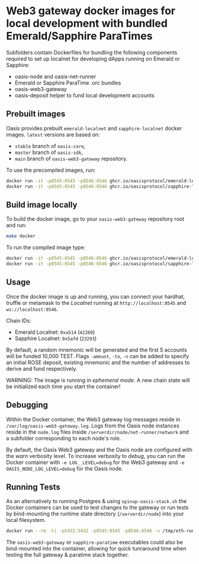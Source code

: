# Web3 gateway docker images for local development with bundled Emerald/Sapphire ParaTimes

Subfolders contain Dockerfiles for bundling the following components required to
set up localnet for developing dApps running on Emerald or Sapphire:

- oasis-node and oasis-net-runner
- Emerald or Sapphire ParaTime .orc bundles
- oasis-web3-gateway
- oasis-deposit helper to fund local development accounts

## Prebuilt images

Oasis provides prebuilt `emerald-localnet` and `sapphire-localnet` docker
images. `latest` versions are based on:
- `stable` branch of `oasis-core`,
- `master` branch of `oasis-sdk`,
- `main` branch of `oasis-web3-gateway` repository.

To use the precompiled images, run:

```sh
docker run -it -p8545:8545 -p8546:8546 ghcr.io/oasisprotocol/emerald-localnet # Emerald
docker run -it -p8545:8545 -p8546:8546 ghcr.io/oasisprotocol/sapphire-localnet # Sapphire
```

## Build image locally

To build the docker image, go to your `oasis-web3-gateway` repository root
and run:

```sh
make docker
```

To run the compiled image type:

```sh
docker run -it -p8545:8545 -p8546:8546 ghcr.io/oasisprotocol/emerald-localnet:local
docker run -it -p8545:8545 -p8546:8546 ghcr.io/oasisprotocol/sapphire-localnet:local
```

## Usage

Once the docker image is up and running, you can connect your hardhat,
truffle or metamask to the *Localnet* running at `http://localhost:8545` and
`ws://localhost:8546`.

Chain IDs:
- Emerald Localnet: `0xa514` (`42260`)
- Sapphire Localnet: `0x5afd` (`23293`)

By default, a random mnemonic will be generated and the first 5 accounts will
be funded 10,000 TEST. Flags `-amount`, `-to`, `-n` can be added to specify an
initial ROSE deposit, existing mnemonic and the number of addresses to derive
and fund respectively.

WARNING: The image is running in *ephemeral mode*. A new chain state will be
initialized each time you start the container!

## Debugging

Within the Docker container, the Web3 gateway log messages reside in
`/var/log/oasis-web3-gateway.log`. Logs from the Oasis node instances reside in
the `node.log` files inside `/serverdir/node/net-runner/network` and a
subfolder corresponding to each node's role.

By default, the Oasis Web3 gateway and the Oasis node are configured with the
*warn* verbosity level. To increase verbosity to *debug*, you can run the
Docker container with `-e LOG__LEVEL=debug` for the Web3 gateway and
`-e OASIS_NODE_LOG_LEVEL=debug` for the Oasis node.

## Running Tests

As an alternatively to running Postgres & using `spinup-oasis-stack.sh` the
Docker containers can be used to test changes to the gateway or run tests by
bind-mounting the runtime state directory (`/serverdir/node`) into your local
filesystem.

```bash
docker run --rm -ti -p5432:5432 -p8545:8545 -p8546:8546 -v /tmp/eth-runtime-test:/serverdir/node ghcr.io/oasisprotocol/sapphire-localnet:local -test-mnemonic -n 4
```

The `oasis-web3-gateway` or `sapphire-paratime` executables could also be
bind-mounted into the container, allowing for quick tunraround time when testing
the full gateway & paratime stack together.
